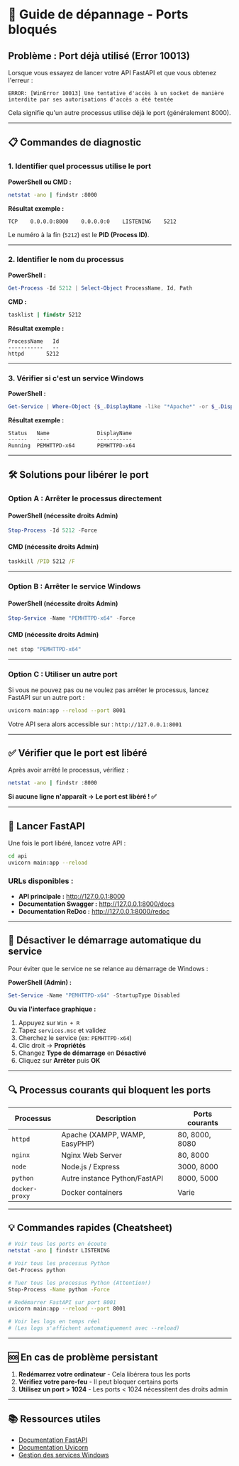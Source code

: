 # 🔧 Guide de dépannage - Ports bloqués

## Problème : Port déjà utilisé (Error 10013)

Lorsque vous essayez de lancer votre API FastAPI et que vous obtenez l'erreur :

```
ERROR: [WinError 10013] Une tentative d'accès à un socket de manière interdite par ses autorisations d'accès a été tentée
```

Cela signifie qu'un autre processus utilise déjà le port (généralement 8000).

---

## 📋 Commandes de diagnostic

### 1. Identifier quel processus utilise le port

**PowerShell ou CMD :**

```bash
netstat -ano | findstr :8000
```

**Résultat exemple :**

```
TCP    0.0.0.0:8000    0.0.0.0:0    LISTENING    5212
```

Le numéro à la fin (`5212`) est le **PID (Process ID)**.

---

### 2. Identifier le nom du processus

**PowerShell :**

```powershell
Get-Process -Id 5212 | Select-Object ProcessName, Id, Path
```

**CMD :**

```cmd
tasklist | findstr 5212
```

**Résultat exemple :**

```
ProcessName   Id
-----------   --
httpd       5212
```

---

### 3. Vérifier si c'est un service Windows

**PowerShell :**

```powershell
Get-Service | Where-Object {$_.DisplayName -like "*Apache*" -or $_.DisplayName -like "*httpd*"}
```

**Résultat exemple :**

```
Status   Name               DisplayName
------   ----               -----------
Running  PEMHTTPD-x64       PEMHTTPD-x64
```

---

## 🛠️ Solutions pour libérer le port

### Option A : Arrêter le processus directement

#### PowerShell (nécessite droits Admin)

```powershell
Stop-Process -Id 5212 -Force
```

#### CMD (nécessite droits Admin)

```cmd
taskkill /PID 5212 /F
```

---

### Option B : Arrêter le service Windows

#### PowerShell (nécessite droits Admin)

```powershell
Stop-Service -Name "PEMHTTPD-x64" -Force
```

#### CMD (nécessite droits Admin)

```cmd
net stop "PEMHTTPD-x64"
```

---

### Option C : Utiliser un autre port

Si vous ne pouvez pas ou ne voulez pas arrêter le processus, lancez FastAPI sur un autre port :

```bash
uvicorn main:app --reload --port 8001
```

Votre API sera alors accessible sur : `http://127.0.0.1:8001`

---

## ✅ Vérifier que le port est libéré

Après avoir arrêté le processus, vérifiez :

```bash
netstat -ano | findstr :8000
```

**Si aucune ligne n'apparaît → Le port est libéré ! ✅**

---

## 🚀 Lancer FastAPI

Une fois le port libéré, lancez votre API :

```bash
cd api
uvicorn main:app --reload
```

### URLs disponibles :

- **API principale :** http://127.0.0.1:8000
- **Documentation Swagger :** http://127.0.0.1:8000/docs
- **Documentation ReDoc :** http://127.0.0.1:8000/redoc

---

## 📝 Désactiver le démarrage automatique du service

Pour éviter que le service ne se relance au démarrage de Windows :

**PowerShell (Admin) :**

```powershell
Set-Service -Name "PEMHTTPD-x64" -StartupType Disabled
```

**Ou via l'interface graphique :**

1. Appuyez sur `Win + R`
2. Tapez `services.msc` et validez
3. Cherchez le service (ex: `PEMHTTPD-x64`)
4. Clic droit → **Propriétés**
5. Changez **Type de démarrage** en **Désactivé**
6. Cliquez sur **Arrêter** puis **OK**

---

## 🔍 Processus courants qui bloquent les ports

| Processus      | Description                   | Ports courants |
| -------------- | ----------------------------- | -------------- |
| `httpd`        | Apache (XAMPP, WAMP, EasyPHP) | 80, 8000, 8080 |
| `nginx`        | Nginx Web Server              | 80, 8000       |
| `node`         | Node.js / Express             | 3000, 8000     |
| `python`       | Autre instance Python/FastAPI | 8000, 5000     |
| `docker-proxy` | Docker containers             | Varie          |

---

## 💡 Commandes rapides (Cheatsheet)

```bash
# Voir tous les ports en écoute
netstat -ano | findstr LISTENING

# Voir tous les processus Python
Get-Process python

# Tuer tous les processus Python (Attention!)
Stop-Process -Name python -Force

# Redémarrer FastAPI sur port 8001
uvicorn main:app --reload --port 8001

# Voir les logs en temps réel
# (Les logs s'affichent automatiquement avec --reload)
```

---

## 🆘 En cas de problème persistant

1. **Redémarrez votre ordinateur** - Cela libérera tous les ports
2. **Vérifiez votre pare-feu** - Il peut bloquer certains ports
3. **Utilisez un port > 1024** - Les ports < 1024 nécessitent des droits admin

---

## 📚 Ressources utiles

- [Documentation FastAPI](https://fastapi.tiangolo.com/)
- [Documentation Uvicorn](https://www.uvicorn.org/)
- [Gestion des services Windows](https://docs.microsoft.com/fr-fr/windows-server/administration/windows-commands/sc-config)
